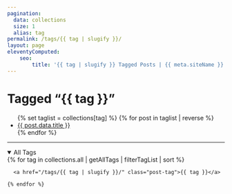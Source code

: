 ```yaml
---
pagination:
  data: collections
  size: 1
  alias: tag
permalink: /tags/{{ tag | slugify }}/
layout: page
eleventyComputed:
    seo:
        title: '{{ tag | slugify }} Tagged Posts | {{ meta.siteName }}'
---
```

<h1 class="page-title">Tagged “{{ tag }}”</h1>

<ul>
  {% set taglist = collections[tag] %}
  {% for post in taglist | reverse %}
    <li>
      <a href="{{ post.url }}">{{ post.data.title }}</a>
    </li>
  {% endfor %}
</ul>
<hr />
<details open>
  <summary>All Tags</summary>
  <div class="cluster" style="gap: var(--space-s);">
    {% for tag in collections.all | getAllTags | filterTagList | sort %}
  
      <a href="/tags/{{ tag | slugify }}/" class="post-tag">{{ tag }}</a>
  
    {% endfor %}
  </div>
</details>